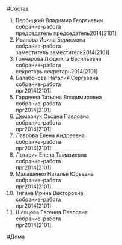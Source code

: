 #Состав  
1. Вербицкий Владимир Георгиевич  
    собрание-работа  
    председатель председатель2014[2101]  
2. Иванова Ирина Борисовна  
    собрание-работа  
    заместитель заместитель2014[2101]  
3. Гончарова Людмила Васильевна  
    собрание-работа  
    секретарь секретарь2014[2101]  
4. Балабонова Наталия Сергеевна  
    собрание-работа  
    прг2014[2101]  
5. Гордеева Татьяна Владимировна  
    собрание-работа  
    прг2014[2101]  
6. Демарчук Оксана Павловна  
    собрание-работа  
    прг2014[2101]  
7. Лаврова Елена Андреевна  
    собрание-работа  
    прг2014[2101]  
8. Лотария Елена Тамазиевна  
    собрание-работа  
    прг2014[2101]  
9. Малашенко Наталья Юрьевна  
    собрание-работа  
    прг2014[2101]  
10. Тигина Ирина Викторовна  
    собрание-работа  
    прг2014[2101]  
11. Шевцова Евгения Павловна  
    собрание-работа  
    прг2014[2101]  
  
#Дома  
